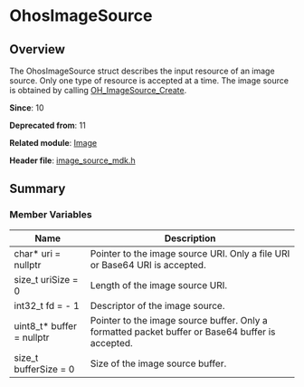# OhosImageSource
<!--Kit: Image Kit-->
<!--Subsystem: Multimedia-->
<!--Owner: @aulight02-->
<!--SE: @liyang_bryan-->
<!--TSE: @xchaosioda-->

## Overview

The OhosImageSource struct describes the input resource of an image source. Only one type of resource is accepted at a time. The image source is obtained by calling [OH_ImageSource_Create](capi-image-source-mdk-h.md#oh_imagesource_create).

**Since**: 10

**Deprecated from**: 11

**Related module**: [Image](capi-image.md)

**Header file**: [image_source_mdk.h](capi-image-source-mdk-h.md)

## Summary

### Member Variables

| Name| Description|
| -- | -- |
| char* uri = nullptr | Pointer to the image source URI. Only a file URI or Base64 URI is accepted.|
| size_t uriSize = 0 | Length of the image source URI.|
| int32_t fd = - 1 | Descriptor of the image source.|
| uint8_t* buffer = nullptr | Pointer to the image source buffer. Only a formatted packet buffer or Base64 buffer is accepted.|
| size_t bufferSize = 0 | Size of the image source buffer.|
